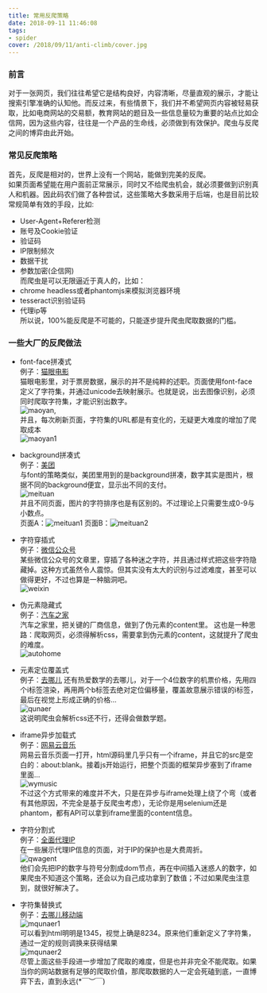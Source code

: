 ```yaml
---
title: 常用反爬策略
date: 2018-09-11 11:46:08
tags:
- spider
cover: /2018/09/11/anti-climb/cover.jpg
---
```

### 前言  
对于一张网页，我们往往希望它是结构良好，内容清晰，尽量直观的展示，才能让搜索引擎准确的认知他。而反过来，有些情景下，我们并不希望网页内容被轻易获取，比如电商网站的交易额，教育网站的题目及一些信息量较为重要的站点比如企信网，因为这些内容，往往是一个产品的生命线，必须做到有效保护。爬虫与反爬之间的博弈由此开始。

### 常见反爬策略  
首先，反爬是相对的，世界上没有一个网站，能做到完美的反爬。  
如果页面希望能在用户面前正常展示，同时又不给爬虫机会，就必须要做到识别真人和机器。因此码农们做了各种尝试，这些策略大多数采用于后端，也是目前比较常规简单有效的手段，比如:
+ User-Agent+Referer检测
+ 账号及Cookie验证
+ 验证码
+ IP限制频次
+ 数据干扰
+ 参数加密(企信网)  
而爬虫是可以无限逼近于真人的，比如：
+ chrome headless或者phantomjs来模拟浏览器环境
+ tesseract识别验证码
+ 代理ip等  
所以说，100%能反爬是不可能的，只能逐步提升爬虫爬取数据的门槛。
### 一些大厂的反爬做法  
+ font-face拼凑式  
例子：[猫眼电影](http://maoyan.com/films/342601)  
猫眼电影里，对于票房数据，展示的并不是纯粹的述职。页面使用font-face定义了字符集，并通过unicode去映射展示。也就是说，出去图像识别，必须同时爬取字符集，才能识别出数字。  
![maoyan](anti-climb/maoyan.jpg),  
并且，每次刷新页面，字符集的URL都是有变化的，无疑更大难度的增加了爬取成本  
![maoyan1](anti-climb/maoyan1.jpg)  

+ background拼凑式  
例子：[美团](http://www.meituan.com/dianying/342601?#content)  
与font的策略类似，美团里用到的是background拼凑，数字其实是图片，根据不同的background便宜，显示出不同的支付。  
![meituan](anti-climb/meituan.jpg)  
并且不同页面，图片的字符排序也是有区别的。不过理论上只需要生成0-9与小数点。  
页面A：![meituan1](anti-climb/meituan1.jpg)  页面B：![meituan2](anti-climb/meituan2.jpg)  

+ 字符穿插式  
例子：[微信公众号](https://xx.com)  
某些微信公众号的文章里，穿插了各种迷之字符，并且通过样式把这些字符隐藏掉。这种方式虽然令人震惊。但其实没有太大的识别与过滤难度，甚至可以做得更好，不过也算是一种脑洞吧。  
![weixin](anti-climb/weixin1.jpg)  

+ 伪元素隐藏式  
例子：[汽车之家](http://car.autohome.com.cn/config/series/3170.html)  
汽车之家里，把关键的厂商信息，做到了伪元素的content里。
这也是一种思路：爬取网页，必须得解析css，需要拿到伪元素的content，这就提升了爬虫的难度。  
![autohome](anti-climb/autohome.jpg)  

+ 元素定位覆盖式  
例子：[去哪儿](https://flight.qunar.com/site/oneway_list.htm?searchDepartureAirport=%E5%B9%BF%E5%B7%9E&searchArrivalAirport=%E5%8C%97%E4%BA%AC&searchDepartureTime=2017-07-06&searchArrivalTime=2017-07-09&nextNDays=0&startSearch=true&fromCode=CAN&toCode=BJS&from=qunarindex&lowestPrice=null)
还有热爱数学的去哪儿，对于一个4位数字的机票价格，先用四个i标签渲染，再用两个b标签去绝对定位偏移量，覆盖故意展示错误的i标签，最后在视觉上形成正确的价格…  
![qunaer](anti-climb/qunaer.jpg)  
这说明爬虫会解析css还不行，还得会做数学题。

+ iframe异步加载式  
例子：[网易云音乐](http://music.163.com/#/song?id=424477863)  
网易云音乐页面一打开，html源码里几乎只有一个iframe，并且它的src是空白的：about:blank。接着js开始运行，把整个页面的框架异步塞到了iframe里面…  
![wymusic](anti-climb/wymusic.jpg)  
不过这个方式带来的难度并不大，只是在异步与iframe处理上绕了个弯（或者有其他原因，不完全是基于反爬虫考虑），无论你是用selenium还是phantom，都有API可以拿到iframe里面的content信息。  

+ 字符分割式  
例子：[全面代理IP](http://www.goubanjia.com/)  
在一些展示代理IP信息的页面，对于IP的保护也是大费周折。  
![qwagent](anti-climb/qwagent.jpg)  
他们会先把IP的数字与符号分割成dom节点，再在中间插入迷惑人的数字，如果爬虫不知道这个策略，还会以为自己成功拿到了数值；不过如果爬虫注意到，就很好解决了。  

+ 字符集替换式  
例子：[去哪儿移动端](https://m.flight.qunar.com/ncs/page/flightlist?arrCity=%E4%B8%8A%E6%B5%B7&depCity=%E5%8C%97%E4%BA%AC&goDate=2018-09-11)  
![mqunaer1](anti-climb/mqunaer.jpg)  
可以看到html明明是1345，视觉上确是8234。原来他们重新定义了字符集，通过一定的规则调换来获得结果  
![mqunaer2](anti-climb/mqunaer2.jpg)  
尽管上面这些手段进一步增加了爬取的难度，但是也并非完全不能爬取。如果当你的网站数据有足够的爬取价值，那爬取数据的人一定会死磕到底，一直博弈下去，直到永远(*￣︶￣)